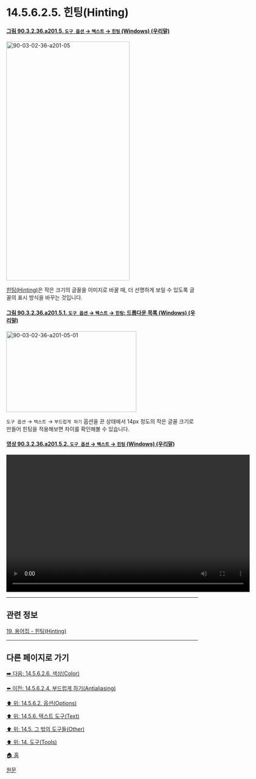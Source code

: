 # 14.5.6.2.5. 힌팅(Hinting)

<a id="90-03-02-36-a201-05"></a>

#### [그림 90.3.2.36.a201.5. `도구 옵션` → `텍스트` → `힌팅` (Windows) (우리말)](./90-03-02-36-text.md#90-03-02-36-a201-05)
<img width="324" height="627" alt="90-03-02-36-a201-05" src="https://github.com/wonder13662/gimp/assets/15767104/eb0b6a2b-b4dd-4117-8716-b7e960029ab9" />

[힌팅(Hinting)](./19-glossaryx-hinting.md)은 작은 크기의 글꼴을 이미지로 바꿀 때, 더 선명하게 보일 수 있도록 글꼴의 표시 방식을 바꾸는 것입니다.

<a id="90-03-02-36-a201-05-01"></a>

#### [그림 90.3.2.36.a201.5.1. `도구 옵션` → `텍스트` → `힌팅`: 드롭다운 목록 (Windows) (우리말)](./90-03-02-36-text.md#90-03-02-36-a201-05-01)
<img width="342" height="212" alt="90-03-02-36-a201-05-01" src="https://github.com/wonder13662/gimp/assets/15767104/12c8697c-35da-4a25-a91f-41e6d6f1f65a" />

`도구 옵션` → `텍스트` → `부드럽게 하기` 옵션을 끈 상태에서 14px 정도의 작은 글꼴 크기로 만들어 힌팅을 적용해보면 차이를 확인해볼 수 있습니다.

<a id="90-03-02-36-a201-05-02"></a>

#### [영상 90.3.2.36.a201.5.2. `도구 옵션` → `텍스트` → `힌팅` (Windows) (우리말)](./90-03-02-36-text.md#90-03-02-36-a201-05-02)
<video controls="controls" width="640" height="360" src="https://github.com/wonder13662/gimp/assets/15767104/ced752d3-d005-49da-9dc6-bb65e0904ab8"></video>

***

## 관련 정보

[19. 용어집 - 힌팅(Hinting)](./19-glossaryx-hinting.md)

***

## 다른 페이지로 가기

[➡️ 다음: 14.5.6.2.6. 색상(Color)](./14-05-06-02-06-color.md)

[⬅️ 이전: 14.5.6.2.4. 부드럽게 하기(Antialiasing)](./14-05-06-02-04-antialiasing.md)

[⬆️ 위: 14.5.6.2. 옵션(Options)](./14-05-06-02-00-options.md)

[⬆️ 위: 14.5.6. 텍스트 도구(Text)](./14-05-06-00-text.md)

[⬆️ 위: 14.5. 그 밖의 도구들(Other)](./14-05-00-other.md)

[⬆️ 위: 14. 도구(Tools)](./14-00-tools.md)

[🏠 홈](./00-home.md)

[원문](https://docs.gimp.org/2.10/ko/gimp-tool-text.html#idm17062)